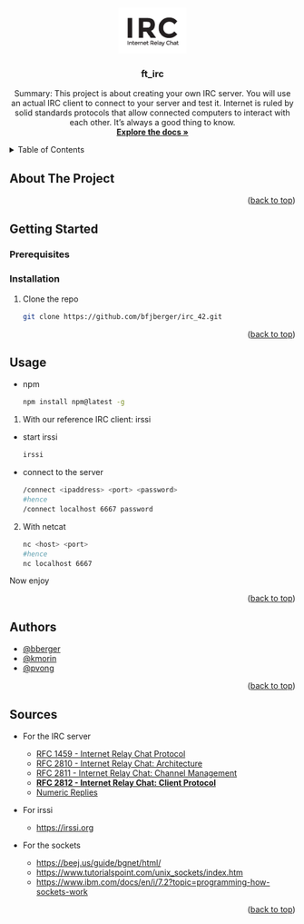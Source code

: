 
<a name="readme-top"></a>


<!-- PROJECT LOGO -->
<br />
<div align="center">
  <a href="https://github.com/bfjberger/irc_42">
    <img src="images/logo.png" alt="Logo" width="" height="80">
  </a>

<h3 align="center">ft_irc</h3>

  <p align="center">
    Summary:
This project is about creating your own IRC server.
You will use an actual IRC client to connect to your server and test it.
Internet is ruled by solid standards protocols that allow connected computers to interact
with each other.
It’s always a good thing to know.
    <br />
    <a href="https://github.com/bfjberger/irc_42"><strong>Explore the docs »</strong></a>
    <br />
  </p>
</div>



<!-- TABLE OF CONTENTS -->
<details>
  <summary>Table of Contents</summary>
  <ol>
    <li>
      <a href="#about-the-project">About The Project</a>
    </li>
    <li>
      <a href="#getting-started">Getting Started</a>
      <ul>
        <li><a href="#prerequisites">Prerequisites</a></li>
        <li><a href="#installation">Installation</a></li>
      </ul>
    </li>
    <li><a href="#usage">Usage</a></li>
    <li><a href="#authors">Authors</a></li>
    <li><a href="#sources">Sources</a></li>
  </ol>
</details>



<!-- ABOUT THE PROJECT -->
## About The Project



<p align="right">(<a href="#readme-top">back to top</a>)</p>

<!-- GETTING STARTED -->
## Getting Started

### Prerequisites


### Installation

1. Clone the repo
   ```sh
   git clone https://github.com/bfjberger/irc_42.git
   ```

<p align="right">(<a href="#readme-top">back to top</a>)</p>



<!-- USAGE EXAMPLES -->
## Usage

* npm
  ```sh
  npm install npm@latest -g
  ```

1. With our reference IRC client: irssi

* start irssi
  ```sh
  irssi
  ```
* connect to the server
  ```sh
  /connect <ipaddress> <port> <password>
  #hence
  /connect localhost 6667 password
  ```

2. With netcat
	```sh
	nc <host> <port>
	#hence
	nc localhost 6667
	```

Now enjoy

<p align="right">(<a href="#readme-top">back to top</a>)</p>

<!-- Authors -->
## Authors

* [@bberger](https://github.com/bfjberger)
* [@kmorin](https://github.com/Killian-Morin)
* [@pvong](https://github.com/phlearning)

<p align="right">(<a href="#readme-top">back to top</a>)</p>

<!-- SOURCES -->
## Sources

* For the IRC server
  * [RFC 1459 - Internet Relay Chat Protocol](https://datatracker.ietf.org/doc/html/rfc1459)
  * [RFC 2810 - Internet Relay Chat: Architecture](https://datatracker.ietf.org/doc/html/rfc2810)
  * [RFC 2811 -  Internet Relay Chat: Channel Management](https://datatracker.ietf.org/doc/html/rfc2811)
  * [**RFC 2812 - Internet Relay Chat: Client Protocol**](https://datatracker.ietf.org/doc/html/rfc2812)
  * [Numeric Replies](https://www.alien.net.au/irc/irc2numerics.html)

* For irssi
  * https://irssi.org

* For the sockets
  * https://beej.us/guide/bgnet/html/
  * https://www.tutorialspoint.com/unix_sockets/index.htm
  * https://www.ibm.com/docs/en/i/7.2?topic=programming-how-sockets-work

<p align="right">(<a href="#readme-top">back to top</a>)</p>
